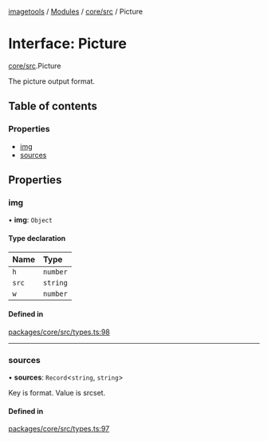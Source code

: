 [imagetools](../README.md) / [Modules](../modules.md) / [core/src](../modules/core_src.md) / Picture

# Interface: Picture

[core/src](../modules/core_src.md).Picture

The picture output format.

## Table of contents

### Properties

- [img](core_src.Picture.md#img)
- [sources](core_src.Picture.md#sources)

## Properties

### img

• **img**: `Object`

#### Type declaration

| Name | Type |
| :------ | :------ |
| `h` | `number` |
| `src` | `string` |
| `w` | `number` |

#### Defined in

[packages/core/src/types.ts:98](https://github.com/JonasKruckenberg/imagetools/blob/4ebc88f/packages/core/src/types.ts#L98)

___

### sources

• **sources**: `Record`<`string`, `string`\>

Key is format. Value is srcset.

#### Defined in

[packages/core/src/types.ts:97](https://github.com/JonasKruckenberg/imagetools/blob/4ebc88f/packages/core/src/types.ts#L97)

